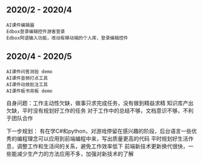 ## 2020/2 - 2020/4

    AI课件编辑器
    Edbox登录编辑控件游客登录
    Edbox阿语输入功能，改动有移动端的个人库，登录编辑控件

## 2020/4 - 2020/5

    AI课件问答测验 demo
    AI课件音频打点工具
    AI课件动效批注工具
    AI课件板书背板 demo

自身问题：工作主动性欠缺，做事只求完成任务，没有做到精益求精
        知识库产出欠缺，平时没有规划好工作的任务
        对于工作中的总结不够，文档意识不够，不利于团队合作

下一步规划：
        有在学C#和python，对游戏停留在感兴趣的阶段，后台语言一些优秀的编程理念可以应用到前端编程中来，写出质量更高的代码
        平时规划好生活作息，调整工作和生活间的关系，避免工作效率低下
        前端新技术更新换代很快，一些能减少生产力的方法应用不多，加强对新技术的了解